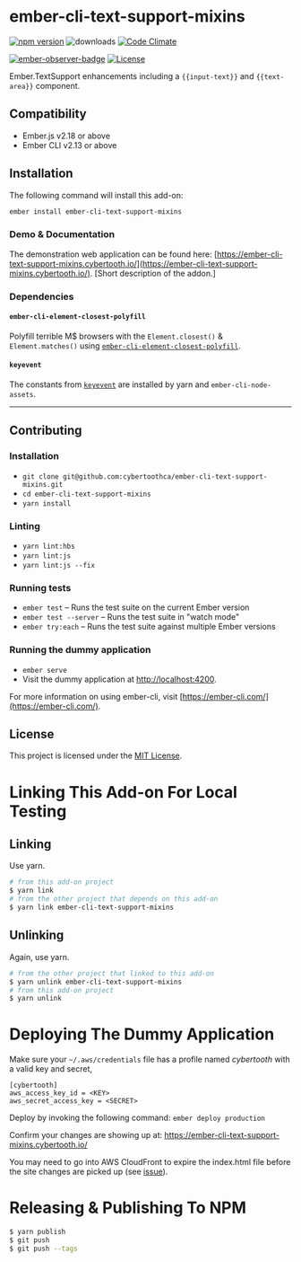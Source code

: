 # ember-cli-text-support-mixins

[![npm version](http://badge.fury.io/js/ember-cli-text-support-mixins.svg)](http://badge.fury.io/js/ember-cli-text-support-mixins) ![downloads](https://img.shields.io/npm/dy/ember-cli-text-support-mixins.svg) [![Code Climate](http://codeclimate.com/github/cybertoothca/ember-cli-text-support-mixins/badges/gpa.svg)](http://codeclimate.com/github/cybertoothca/ember-cli-text-support-mixins)

[![ember-observer-badge](http://emberobserver.com/badges/ember-cli-text-support-mixins.svg)](http://emberobserver.com/addons/ember-cli-text-support-mixins) [![License](http://img.shields.io/npm/l/ember-cli-text-support-mixins.svg)](LICENSE.md)

Ember.TextSupport enhancements including a `{{input-text}}` and `{{text-area}}` component.

## Compatibility

- Ember.js v2.18 or above
- Ember CLI v2.13 or above

## Installation

The following command will install this add-on:

```bash
ember install ember-cli-text-support-mixins
```

### Demo & Documentation

The demonstration web application can be found here:
[https://ember-cli-text-support-mixins.cybertooth.io/](https://ember-cli-text-support-mixins.cybertooth.io/).
[Short description of the addon.]

### Dependencies

#### `ember-cli-element-closest-polyfill`

Polyfill terrible M$ browsers with the `Element.closest()` & `Element.matches()` using
[`ember-cli-element-closest-polyfill`](https://github.com/miguelcobain/ember-cli-element-closest-polyfill).

#### `keyevent`

The constants from [`keyevent`](https://github.com/cybertoothca/keyevent) are installed
by yarn and `ember-cli-node-assets`.

---

## Contributing

### Installation

- `git clone git@github.com:cybertoothca/ember-cli-text-support-mixins.git`
- `cd ember-cli-text-support-mixins`
- `yarn install`

### Linting

- `yarn lint:hbs`
- `yarn lint:js`
- `yarn lint:js --fix`

### Running tests

- `ember test` – Runs the test suite on the current Ember version
- `ember test --server` – Runs the test suite in "watch mode"
- `ember try:each` – Runs the test suite against multiple Ember versions

### Running the dummy application

- `ember serve`
- Visit the dummy application at [http://localhost:4200](http://localhost:4200).

For more information on using ember-cli, visit [https://ember-cli.com/](https://ember-cli.com/).

## License

This project is licensed under the [MIT License](LICENSE.md).

# Linking This Add-on For Local Testing

## Linking

Use yarn.

```bash
# from this add-on project
$ yarn link
# from the other project that depends on this add-on
$ yarn link ember-cli-text-support-mixins
```

## Unlinking

Again, use yarn.

```bash
# from the other project that linked to this add-on
$ yarn unlink ember-cli-text-support-mixins
# from this add-on project
$ yarn unlink
```

# Deploying The Dummy Application

Make sure your `~/.aws/credentials` file has a profile named _cybertooth_
with a valid key and secret,

```text
[cybertooth]
aws_access_key_id = <KEY>
aws_secret_access_key = <SECRET>
```

Deploy by invoking the following command: `ember deploy production`

Confirm your changes are showing up at: https://ember-cli-text-support-mixins.cybertooth.io/

You may need to go into AWS CloudFront to expire the index.html file before the site
changes are picked up (see [issue](https://github.com/cybertoothca/ember-cli-text-support-mixins/issues/29)).

# Releasing & Publishing To NPM

```bash
$ yarn publish
$ git push
$ git push --tags
```
